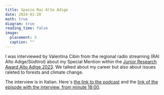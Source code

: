 ```yaml
---
title: Spazio Rai Alto Adige
date: 2024-01-20
math: true
diagram: true
reading_time: false  
image:
  placement: 3
  caption: ""
---
```


I was interviewed by Valentina Cibin from the regional radio streaming (RAI Alto Adige/Südtirol) about my Special Mention within the [Junior Research Award Alto Adige 2023](https://news.provincia.bz.it/it/news/lo-junior-research-award-alto-adige-2023-va-a-barbara-gross). We talked about my career but also about issues raleted to forests and climate change.

The interview is in Italian. Here´s [the link to the podcast](http://www.raibz.rai.it/feed.php?id=102) and the [link of the episode with the interview, from minute 18:00](https://raibz.rai.it/streaming/Netia_Export/f0a3b308-cffc-4aa3-879e-453ae57e3b6e.mp3).  

